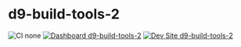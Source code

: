 # d9-build-tools-2

![CI none](https://img.shields.io/badge/ci-none-orange.svg)
[![Dashboard d9-build-tools-2](https://img.shields.io/badge/dashboard-d9_build_tools_2-yellow.svg)](https://dashboard.pantheon.io/sites/681df141-8814-4af1-8310-c2cf5eae5e0d#dev/code)
[![Dev Site d9-build-tools-2](https://img.shields.io/badge/site-d9_build_tools_2-blue.svg)](http://dev-d9-build-tools-2.pantheonsite.io/)